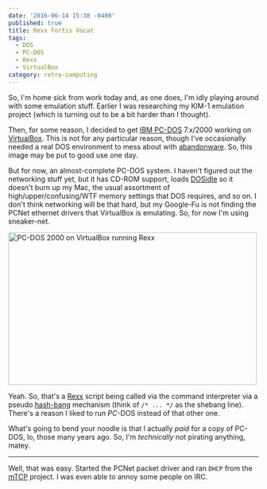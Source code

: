 ```yaml
---
date: '2016-06-14 15:38 -0400'
published: true
title: Rexx Fortis Vocat
tags:
  - DOS
  - PC-DOS
  - Rexx
  - VirtualBox
category: retro-computing
---
```

So, I'm home sick from work today and, as one does, I'm idly playing around with some emulation stuff. Earlier I was researching my KIM-1 emulation project (which is turning out to be a bit harder than I thought).

Then, for some reason, I decided to get [IBM PC-DOS](https://en.wikipedia.org/wiki/IBM_PC_DOS) 7.x/2000 working on [VirtualBox](https://www.virtualbox.org/). This is not for any particular reason, though I've occasionally needed a real DOS environment to mess about with [abandonware](https://en.wikipedia.org/wiki/Abandonware). So, this image may be put to good use one day.

But for now, an almost-complete PC-DOS system. I haven't figured out the networking stuff yet, but it has CD-ROM support, loads [DOSidle](http://maribu.home.xs4all.nl/zeurkous/download/mirror/dosidle.html) so it doesn't burn up my Mac, the usual assortment of high/upper/confusing/WTF memory settings that DOS requires, and so on. I don't think networking will be that hard, but my Google-Fu is not finding the PCNet ethernet drivers that VirtualBox is emulating. So, for now I'm using sneaker-net.

<a data-flickr-embed="true"  href="https://www.flickr.com/photos/clvrmnky/27674314215/in/datetaken-public/" title="PC-DOS 2000 on VirtualBox running Rexx"><img src="https://c8.staticflickr.com/8/7117/27674314215_fc8807cc6d.jpg" width="500" height="307" alt="PC-DOS 2000 on VirtualBox running Rexx"></a><script async src="//embedr.flickr.com/assets/client-code.js" charset="utf-8"></script>

Yeah. So, that's a [Rexx](https://en.wikipedia.org/wiki/Rexx) script being called via the command interpreter via a pseudo [hash-bang](https://en.wikipedia.org/wiki/Shebang_%28Unix%29) mechanism (think of `/* ... */` as the shebang line). There's a reason I liked to run _PC_-DOS instead of that other one.

What's going to bend your noodle is that I actually _paid_ for a copy of PC-DOS, lo, those many years ago. So, I'm _technically_ not pirating anything, matey.

------
Well, that was easy. Started the PCNet packet driver and ran `DHCP` from the [mTCP](http://www.brutman.com/mTCP/) project. I was even able to annoy some people on IRC.
